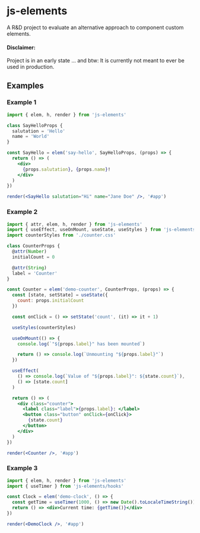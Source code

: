 # js-elements

A R&D project to evaluate an alternative approach to component custom elements.

#### Disclaimer:

Project is in an early state ...
and btw: It is currently not meant to ever be used in production.

## Examples

### Example 1

```jsx
import { elem, h, render } from 'js-elements'

class SayHelloProps {
  salutation = 'Hello'
  name = 'World'
}

const SayHello = elem('say-hello', SayHelloProps, (props) => {
  return () => (
    <div>
      {props.salutation}, {props.name}!
    </div>
  )
})

render(<SayHello salutation="Hi" name="Jane Doe" />, '#app')
```

### Example 2

```jsx
import { attr, elem, h, render } from 'js-elements'
import { useEffect, useOnMount, useState, useStyles } from 'js-elements/hooks'
import counterStyles from './counter.css'

class CounterProps {
  @attr(Number)
  initialCount = 0

  @attr(String)
  label = 'Counter'
}

const Counter = elem('demo-counter', CounterProps, (props) => {
  const [state, setState] = useState({
    count: props.initialCount
  })

  const onClick = () => setState('count', (it) => it + 1)

  useStyles(counterStyles)

  useOnMount(() => {
    console.log(`"${props.label}" has been mounted`)

    return () => console.log(`Unmounting "${props.label}"`)
  })

  useEffect(
    () => console.log(`Value of "${props.label}": ${state.count}`),
    () => [state.count]
  )

  return () => (
    <div class="counter">
      <label class="label">{props.label}: </label>
      <button class="button" onClick={onClick}>
        {state.count}
      </button>
    </div>
  )
})

render(<Counter />, '#app')
```

### Example 3

```jsx
import { elem, h, render } from 'js-elements'
import { useTimer } from 'js-elements/hooks'

const Clock = elem('demo-clock', () => {
  const getTime = useTimer(1000, () => new Date().toLocaleTimeString())
  return () => <div>Current time: {getTime()}</div>
})

render(<DemoClock />, '#app')
```

